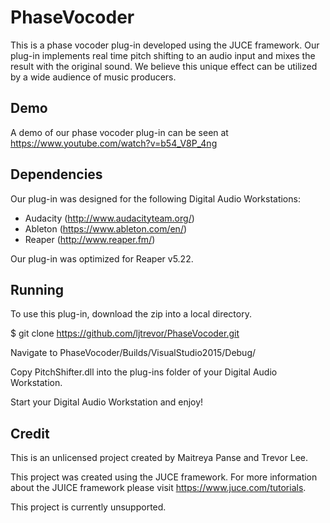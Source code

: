 # PhaseVocoder

This is a phase vocoder plug-in developed using the JUCE framework. Our plug-in implements real time pitch shifting to an audio input and mixes the result with the original sound. We believe this unique effect can be utilized by a wide audience of music producers.

## Demo

A demo of our phase vocoder plug-in can be seen at 
https://www.youtube.com/watch?v=b54_V8P_4ng 

## Dependencies
Our plug-in was designed for the following Digital Audio Workstations:
- Audacity (http://www.audacityteam.org/)
- Ableton (https://www.ableton.com/en/)
- Reaper (http://www.reaper.fm/)

Our plug-in was optimized for Reaper v5.22.

## Running
To use this plug-in, download the zip into a local directory.

$ git clone https://github.com/ljtrevor/PhaseVocoder.git

Navigate to PhaseVocoder/Builds/VisualStudio2015/Debug/

Copy PitchShifter.dll into the plug-ins folder of your Digital Audio Workstation.

Start your Digital Audio Workstation and enjoy!

## Credit
This is an unlicensed project created by Maitreya Panse and Trevor Lee.

This project was created using the JUCE framework. For more information about the JUICE framework please visit https://www.juce.com/tutorials.

This project is currently unsupported.

